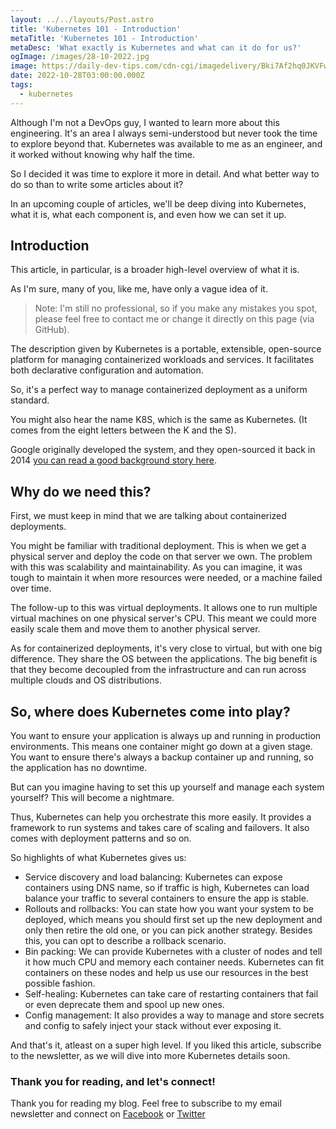 ```yaml
---
layout: ../../layouts/Post.astro
title: 'Kubernetes 101 - Introduction'
metaTitle: 'Kubernetes 101 - Introduction'
metaDesc: 'What exactly is Kubernetes and what can it do for us?'
ogImage: /images/28-10-2022.jpg
image: https://daily-dev-tips.com/cdn-cgi/imagedelivery/Bki7Af2hq0JKVFw1XYYMQg/114d2158-0a00-4473-bd06-68f54c4c2800
date: 2022-10-28T03:00:00.000Z
tags:
  - kubernetes
---
```


Although I'm not a DevOps guy, I wanted to learn more about this engineering.
It's an area I always semi-understood but never took the time to explore beyond that.
Kubernetes was available to me as an engineer, and it worked without knowing why half the time.

So I decided it was time to explore it more in detail.
And what better way to do so than to write some articles about it?

In an upcoming couple of articles, we'll be deep diving into Kubernetes, what it is, what each component is, and even how we can set it up.

## Introduction

This article, in particular, is a broader high-level overview of what it is.

As I'm sure, many of you, like me, have only a vague idea of it.

> Note: I'm still no professional, so if you make any mistakes you spot, please feel free to contact me or change it directly on this page (via GitHub).

The description given by Kubernetes is a portable, extensible, open-source platform for managing containerized workloads and services. It facilitates both declarative configuration and automation.

So, it's a perfect way to manage containerized deployment as a uniform standard.

You might also hear the name K8S, which is the same as Kubernetes. (It comes from the eight letters between the K and the S).

Google originally developed the system, and they open-sourced it back in 2014 [you can read a good background story here](https://kubernetes.io/blog/2015/04/borg-predecessor-to-kubernetes/).

## Why do we need this?

First, we must keep in mind that we are talking about containerized deployments.

You might be familiar with traditional deployment. This is when we get a physical server and deploy the code on that server we own.
The problem with this was scalability and maintainability.
As you can imagine, it was tough to maintain it when more resources were needed, or a machine failed over time.

The follow-up to this was virtual deployments. It allows one to run multiple virtual machines on one physical server's CPU. This meant we could more easily scale them and move them to another physical server.

As for containerized deployments, it's very close to virtual, but with one big difference. They share the OS between the applications. The big benefit is that they become decoupled from the infrastructure and can run across multiple clouds and OS distributions.

## So, where does Kubernetes come into play?

You want to ensure your application is always up and running in production environments. This means one container might go down at a given stage. You want to ensure there's always a backup container up and running, so the application has no downtime.

But can you imagine having to set this up yourself and manage each system yourself? This will become a nightmare.

Thus, Kubernetes can help you orchestrate this more easily. It provides a framework to run systems and takes care of scaling and failovers. It also comes with deployment patterns and so on.

So highlights of what Kubernetes gives us:

- Service discovery and load balancing: Kubernetes can expose containers using DNS name, so if traffic is high, Kubernetes can load balance your traffic to several containers to ensure the app is stable.
- Rollouts and rollbacks: You can state how you want your system to be deployed, which means you should first set up the new deployment and only then retire the old one, or you can pick another strategy. Besides this, you can opt to describe a rollback scenario.
- Bin packing: We can provide Kubernetes with a cluster of nodes and tell it how much CPU and memory each container needs. Kubernetes can fit containers on these nodes and help us use our resources in the best possible fashion.
- Self-healing: Kubernetes can take care of restarting containers that fail or even deprecate them and spool up new ones.
- Config management: It also provides a way to manage and store secrets and config to safely inject your stack without ever exposing it.

And that's it, atleast on a super high level.
If you liked this article, subscribe to the newsletter, as we will dive into more Kubernetes details soon.

### Thank you for reading, and let's connect!

Thank you for reading my blog. Feel free to subscribe to my email newsletter and connect on [Facebook](https://www.facebook.com/DailyDevTipsBlog) or [Twitter](https://twitter.com/DailyDevTips1)
